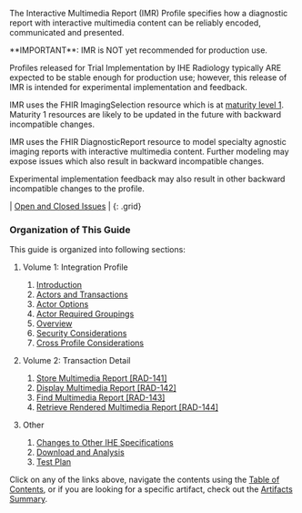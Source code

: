 The Interactive Multimedia Report (IMR) Profile specifies how a diagnostic report with interactive multimedia content can be reliably encoded, communicated and presented.

<div markdown="1" class="stu-note">
**IMPORTANT**: IMR is NOT yet recommended for production use.

Profiles released for Trial Implementation by IHE Radiology typically ARE expected to be stable enough for production use; however, this release of IMR is intended for experimental implementation and feedback.  

IMR uses the FHIR ImagingSelection resource which is at [maturity level 1](https://www.hl7.org/fhir/versions.html). Maturity 1 resources are likely to be updated in the future with backward incompatible changes.
 
IMR uses the FHIR DiagnosticReport resource to model specialty agnostic imaging reports with interactive multimedia content. Further modeling may expose issues which also result in backward incompatible changes.
 
Experimental implementation feedback may also result in other backward incompatible changes to the profile.

| [Open and Closed Issues](issues.html) |
{: .grid}

</div>


### Organization of This Guide
This guide is organized into following sections:

1. Volume 1: Integration Profile 
   1. [Introduction](volume-1.html)
   1. [Actors and Transactions](volume-1.html#1521-imr-actors-transactions-and-content-modules)
   1. [Actor Options](volume-1.html#1522-imr-actor-options)
   1. [Actor Required Groupings](volume-1.html#1523-imr-required-actor-groupings)
   1. [Overview](volume-1.html#1524-interactive-multimedia-report-overview)
   1. [Security Considerations](volume-1.html#1525-imr-security-considerations)
   1. [Cross Profile Considerations](volume-1.html#1526-imr-cross-profile-considerations)

2. Volume 2: Transaction Detail
   1. [Store Multimedia Report [RAD-141]](RAD-141.html)
   1. [Display Multimedia Report [RAD-142]](RAD-142.html)
   1. [Find Multimedia Report [RAD-143]](RAD-143.html)
   1. [Retrieve Rendered Multimedia Report [RAD-144]](RAD-144.html)

3. Other
   1. [Changes to Other IHE Specifications](other.html)
   2. [Download and Analysis](download.html)
   3. [Test Plan](testplan.html)


Click on any of the links above, navigate the contents using the [Table of Contents](toc.html), or
if you are looking for a specific artifact, check out the [Artifacts Summary](artifacts.html).
